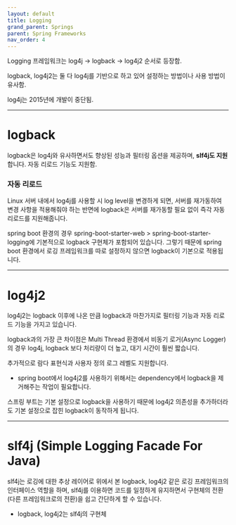 ```yaml
---
layout: default
title: Logging
grand_parent: Springs
parent: Spring Frameworks
nav_order: 4
---
```


Logging 프레임워크는 log4j -> logback -> log4j2 순서로 등장함.

logback, log4j2는 둘 다 log4j를 기반으로 하고 있어 설정하는 방법이나 사용 방법이 유사함.

log4j는 2015년에 개발이 중단됨.

---
# logback
logback은 log4j와 유사하면서도 향상된 성능과 필터링 옵션을 제공하며, **slf4j도 지원**합니다. 자동 리로드 기능도 지원함.

### 자동 리로드

Linux 서버 내에서 log4j를 사용할 시 log level을 변경하게 되면, 서버를 재가동하여 변경 사항을 적용해줘야 하는 반면에 logback은 서버를 재가동할 필요 없이 즉각 자동 리로드를 지원해줍니다.

spring boot 환경의 경우 spring-boot-starter-web > spring-boot-starter-logging에 기본적으로 logback 구현체가 포함되어 있습니다. 그렇기 때문에 spring boot 환경에서 로깅 프레임워크를 따로 설정하지 않으면 logback이 기본으로 적용됩니다.

---
# log4j2
log4j2는 logback 이후에 나온 만큼 logback과 마찬가지로 필터링 기능과 자동 리로드 기능을 가지고 있습니다.

logback과의 가장 큰 차이점은 Multi Thread 환경에서 비동기 로거(Async Logger)의 경우 log4j, logback 보다 처리량이 더 높고, 대기 시간이 훨씬 짧습니다.

추가적으로 람다 표현식과 사용자 정의 로그 레벨도 지원합니다.


* spring boot에서 log4j2를 사용하기 위해서는 dependency에서 logback을 제거해주는 작업이 필요합니다.

스프링 부트는 기본 설정으로 logback을 사용하기 때문에 log4j2 의존성을 추가하더라도 기본 설정으로 잡힌 logback이 동작하게 됩니다.

---
# slf4j (Simple Logging Facade For Java)
slf4j는 로깅에 대한 추상 레이어로 위에서 본 logback, log4j2 같은 로깅 프레임워크의 인터페이스 역할을 하며, slf4j를 이용하면 코드를 일정하게 유지하면서 구현체의 전환 (다른 프레임워크로의 전환)을 쉽고 간단하게 할 수 있습니다.

* logback, log4j2는 slf4j의 구현체
